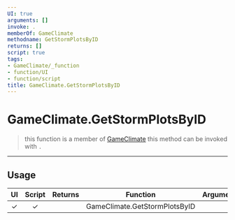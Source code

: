 ```yaml
---
UI: true
arguments: []
invoke: .
memberOf: GameClimate
methodname: GetStormPlotsByID
returns: []
script: true
tags:
- GameClimate/_function
- function/UI
- function/script
title: GameClimate.GetStormPlotsByID
---
```

# GameClimate.GetStormPlotsByID
> this function is a member of [GameClimate](civ-6/lua/GameClimate.md)
> this method can be invoked with `.`
-----
## Usage
|  UI | Script | Returns | Function | Arguments |
|:---:|:------:|-------:|:--------:|:---------|
|✓|✓||GameClimate.GetStormPlotsByID||
